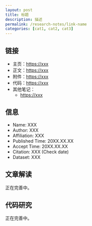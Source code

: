 ```yaml
---
layout: post
title: 标题
description: 描述
permalink: /research-notes/link-name
categories: [cat1, cat2, cat3]
---
```


## 链接

- 主页：<https://xxx>
- 正文：<https://xxx>
- 附件：<https://xxx>
- 代码：<https://xxx>
- 其他笔记：
  - <https://xxx>

## 信息

- Name: XXX
- Author: XXX
- Affiliation: XXX
- Published Time: 20XX.XX.XX
- Accept Time: 20XX.XX.XX
- Citation: XXX (Check date)
- Dataset: XXX

## 文章解读

正在完善中。

## 代码研究

正在完善中。
